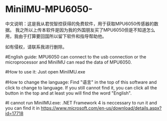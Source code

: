 # MiniIMU-MPU6050-
中文说明：这是我从君悦智控获得的免费软件，用于获取MPU6050传感器的数据。 我之所以上传本软件是因为我的外国朋友买了MPU6050但是不知道怎么用，我由于打算要回国所以留下软件和指导帮助他。

如有侵权，请联系我进行删除。

#English guide:
MPU6050 can connect to the usb connection or the microprocessor and MiniIMU can read the data of MPU6050.

#How to use it:
Just open MiniIMU.exe

#How to change the language:
Find "语言" in the top of this software and click to change to language. If you still cannot find it, you can click all the button in the top and at least you will find the word "English".

#I cannot run MiniIMU.exe:
.NET Framework 4 is neccessary to run it and you can find it in https://www.microsoft.com/en-us/download/details.aspx?id=17718
